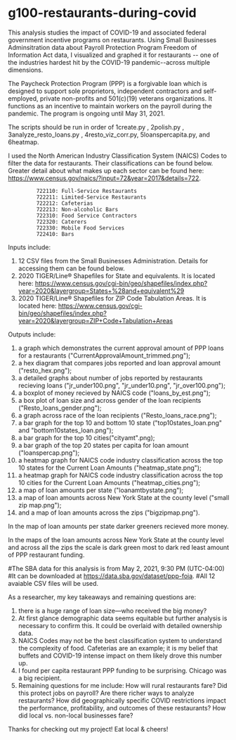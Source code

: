 # g100-restaurants-during-covid
This analysis studies the impact of COVID-19 and associated federal government incentive programs on restaurants. Using Small Businesses Adminsitration data about Payroll Protection Program Freedom of Information Act data, I visualized and graphed it for restaurants -- one of the industries hardest hit by the COVID-19 pandemic--across multiple dimensions.

The Paycheck Protection Program (PPP) is a forgivable loan which is designed to support sole proprietors, independent contractors and self-employed, private non-profits and 501(c)(19) veterans organizations. It functions as an incentive to maintain workers on the payroll during the pandemic. The program is ongoing until May 31, 2021.

The scripts should be run in order of 1create.py , 2polish.py , 3analyze_resto_loans.py , 4resto_viz_corr.py, 5loanspercapita.py, and 6heatmap.

I used the North American Industry Classification System (NAICS) Codes to filter the data for restaurants. Their classifications can be found below. Greater detail about what makes up each sector can be found here: https://www.census.gov/naics/?input=72&year=2017&details=722. 
             
             722110: Full-Service Restaurants
             722211: Limited-Service Restaurants
             722212: Cafeterias
             722213: Non-alcoholic Bars
             722310: Food Service Contractors
             722320: Caterers
             722330: Mobile Food Services
             722410: Bars

Inputs include: 
1) 12 CSV files from the Small Businesses Administration. Details for accessing them can be found below.
2) 2020 TIGER/Line® Shapefiles for State and equivalents. It is located here: https://www.census.gov/cgi-bin/geo/shapefiles/index.php?year=2020&layergroup=States+%28and+equivalent%29
3) 2020 TIGER/Line® Shapefiles for ZIP Code Tabulation Areas. It is located here: https://www.census.gov/cgi-bin/geo/shapefiles/index.php?year=2020&layergroup=ZIP+Code+Tabulation+Areas

Outputs include: 
1) a graph which demonstrates the current approval amount of PPP loans for a restaurants ("CurrentApprovalAmount_trimmed.png");
2) a hex diagram that compares jobs reported and loan approval amount ("resto_hex.png");
3) a detailed graphs about number of jobs reported by restaurants recieving loans ("jr_under100.png", "jr_under10.png", "jr_over100.png");
4) a boxplot of money recieved by NAICS code ("loans_by_est.png");
5) a box plot of loan size and across gender of the loan recipients ("Resto_loans_gender.png");
6) a graph across race of the loan recipients ("Resto_loans_race.png");
7) a bar graph for the top 10 and bottom 10 state ("top10states_loan.png" and "bottom10states_loan.png");
8) a bar graph for the top 10 cities("cityamt".png);
9) a bar graph of the top 20 states per capita for loan amount ("loanspercap.png");
10) a heatmap graph for NAICS code industry classification across the top 10 states for the Current Loan Amounts ("heatmap_state.png");
11) a heatmap graph for NAICS code industry classification across the top 10 cities for the Current Loan Amounts ("heatmap_cities.png");
12) a map of loan amounts per state ("loanamtbystate.png");
13) a map of loan amounts across New York State at the county level ("small zip map.png");
14) and a map of loan amounts across the zips ("bigzipmap.png").

In the map of loan amounts per state darker greeners recieved more money.

In the maps of the loan amounts across New York State at the county level and across all the zips the scale is dark green most to dark red least amount of PPP restaurant funding.

#The SBA data for this analysis is from May 2, 2021, 9:30 PM (UTC-04:00)
#It can be downloaded at https://data.sba.gov/dataset/ppp-foia.
#All 12 avaiable CSV files will be used.

As a researcher, my key takeaways and remaining questions are:
1) there is a huge range of loan size—who received the big money?
2) At first glance demographic data seems equitable but further analysis is necessary to confirm this. It could be overlaid with detailed ownership data.
3) NAICS Codes may not be the best classification system to understand the complexity of food. Cafeterias are an example; it is my belief that buffets and COVID-19 intense impact on them likely drove this number up.
4) I found per capita restaurant PPP funding to be surprising. Chicago was a big recipient.
5) Remaining questions for me include: How will rural restaurants fare? Did this protect jobs on payroll? Are there richer ways to analyze restaurants? How did geographically specific COVID restrictions impact the performance, profitability, and outcomes of these restaurants? How did local vs. non-local businesses fare?

Thanks for checking out my project! Eat local & cheers!
